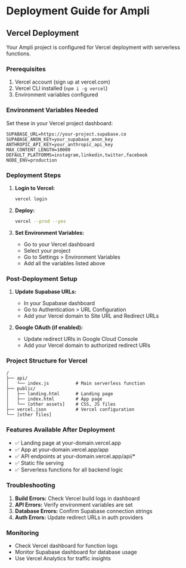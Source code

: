 # Deployment Guide for Ampli

## Vercel Deployment

Your Ampli project is configured for Vercel deployment with serverless functions.

### Prerequisites
1. Vercel account (sign up at vercel.com)
2. Vercel CLI installed (`npm i -g vercel`)
3. Environment variables configured

### Environment Variables Needed

Set these in your Vercel project dashboard:

```
SUPABASE_URL=https://your-project.supabase.co
SUPABASE_ANON_KEY=your_supabase_anon_key
ANTHROPIC_API_KEY=your_anthropic_api_key
MAX_CONTENT_LENGTH=10000
DEFAULT_PLATFORMS=instagram,linkedin,twitter,facebook
NODE_ENV=production
```

### Deployment Steps

1. **Login to Vercel:**
   ```bash
   vercel login
   ```

2. **Deploy:**
   ```bash
   vercel --prod --yes
   ```

3. **Set Environment Variables:**
   - Go to your Vercel dashboard
   - Select your project
   - Go to Settings > Environment Variables
   - Add all the variables listed above

### Post-Deployment Setup

1. **Update Supabase URLs:**
   - In your Supabase dashboard
   - Go to Authentication > URL Configuration
   - Add your Vercel domain to Site URL and Redirect URLs

2. **Google OAuth (if enabled):**
   - Update redirect URIs in Google Cloud Console
   - Add your Vercel domain to authorized redirect URIs

### Project Structure for Vercel

```
/
├── api/
│   └── index.js          # Main serverless function
├── public/
│   ├── landing.html      # Landing page
│   ├── index.html        # App page
│   └── [other assets]    # CSS, JS files
├── vercel.json           # Vercel configuration
└── [other files]
```

### Features Available After Deployment

- ✅ Landing page at your-domain.vercel.app
- ✅ App at your-domain.vercel.app/app
- ✅ API endpoints at your-domain.vercel.app/api/*
- ✅ Static file serving
- ✅ Serverless functions for all backend logic

### Troubleshooting

1. **Build Errors:** Check Vercel build logs in dashboard
2. **API Errors:** Verify environment variables are set
3. **Database Errors:** Confirm Supabase connection strings
4. **Auth Errors:** Update redirect URLs in auth providers

### Monitoring

- Check Vercel dashboard for function logs
- Monitor Supabase dashboard for database usage
- Use Vercel Analytics for traffic insights